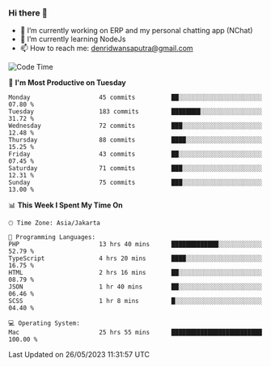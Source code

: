### Hi there 👋

- 🔭 I’m currently working on ERP and my personal chatting app (NChat)
- 🌱 I’m currently learning NodeJs
- 📫 How to reach me: denridwansaputra@gmail.com


<!--START_SECTION:waka-->
![Code Time](http://img.shields.io/badge/Code%20Time-3%2C168%20hrs%2054%20mins-blue)

📅 **I'm Most Productive on Tuesday** 

```text
Monday                   45 commits          ██░░░░░░░░░░░░░░░░░░░░░░░   07.80 % 
Tuesday                  183 commits         ████████░░░░░░░░░░░░░░░░░   31.72 % 
Wednesday                72 commits          ███░░░░░░░░░░░░░░░░░░░░░░   12.48 % 
Thursday                 88 commits          ████░░░░░░░░░░░░░░░░░░░░░   15.25 % 
Friday                   43 commits          ██░░░░░░░░░░░░░░░░░░░░░░░   07.45 % 
Saturday                 71 commits          ███░░░░░░░░░░░░░░░░░░░░░░   12.31 % 
Sunday                   75 commits          ███░░░░░░░░░░░░░░░░░░░░░░   13.00 % 
```


📊 **This Week I Spent My Time On** 

```text
🕑︎ Time Zone: Asia/Jakarta

💬 Programming Languages: 
PHP                      13 hrs 40 mins      █████████████░░░░░░░░░░░░   52.79 % 
TypeScript               4 hrs 20 mins       ████░░░░░░░░░░░░░░░░░░░░░   16.75 % 
HTML                     2 hrs 16 mins       ██░░░░░░░░░░░░░░░░░░░░░░░   08.79 % 
JSON                     1 hr 40 mins        ██░░░░░░░░░░░░░░░░░░░░░░░   06.46 % 
SCSS                     1 hr 8 mins         █░░░░░░░░░░░░░░░░░░░░░░░░   04.40 % 

💻 Operating System: 
Mac                      25 hrs 55 mins      █████████████████████████   100.00 % 
```


 Last Updated on 26/05/2023 11:31:57 UTC
<!--END_SECTION:waka-->
